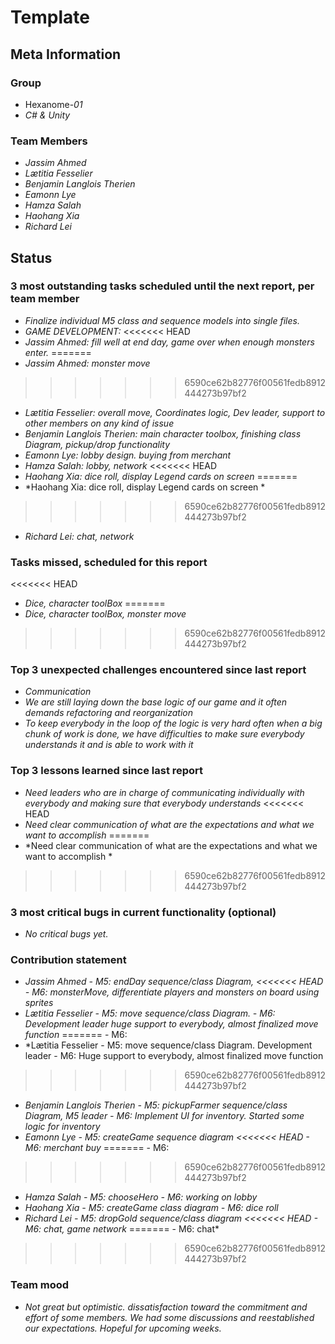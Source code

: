# Template

## Meta Information

### Group

 * Hexanome-*01*
 * *C# & Unity*

### Team Members

 * *Jassim Ahmed*
 * *Lætitia Fesselier*
 * *Benjamin Langlois Therien*
 * *Eamonn Lye*
 * *Hamza Salah*
 * *Haohang Xia*
 * *Richard Lei*

## Status

### 3 most outstanding tasks scheduled until the next report, per team member

* *Finalize individual M5 class and sequence models into single files.*
* *GAME DEVELOPMENT:*
<<<<<<< HEAD
* *Jassim Ahmed: fill well at end day, game over when enough monsters enter.*
=======
* *Jassim Ahmed: monster move*
>>>>>>> 6590ce62b82776f00561fedb8912444273b97bf2
* *Lætitia Fesselier: overall move, Coordinates logic, Dev leader, support to other members on any kind of issue*
* *Benjamin Langlois Therien: main character toolbox, finishing class Diagram, pickup/drop functionality*
* *Eamonn Lye: lobby design. buying from merchant*
* *Hamza Salah: lobby, network*
<<<<<<< HEAD
* *Haohang Xia: dice roll, display Legend cards on screen*
=======
* *Haohang Xia: dice roll, display Legend cards on screen *
>>>>>>> 6590ce62b82776f00561fedb8912444273b97bf2
* *Richard Lei: chat, network*

### Tasks missed, scheduled for this report

<<<<<<< HEAD
* *Dice, character toolBox*
=======
* *Dice, character toolBox, monster move*
>>>>>>> 6590ce62b82776f00561fedb8912444273b97bf2

### Top 3 unexpected challenges encountered since last report

* *Communication*
* *We are still laying down the base logic of our game and it often demands refactoring and reorganization*
* *To keep everybody in the loop of the logic is very hard often when a big chunk of work is done, we have difficulties to make sure everybody understands it and is able to work with it*

### Top 3 lessons learned since last report

* *Need leaders who are in charge of communicating individually with everybody and making sure that everybody understands*
<<<<<<< HEAD
* *Need clear communication of what are the expectations and what we want to accomplish*
=======
* *Need clear communication of what are the expectations and what we want to accomplish *
>>>>>>> 6590ce62b82776f00561fedb8912444273b97bf2

### 3 most critical bugs in current functionality (optional)

 * *No critical bugs yet.*

### Contribution statement

* *Jassim Ahmed
      - M5: endDay sequence/class Diagram,
<<<<<<< HEAD
      - M6: monsterMove, differentiate players and monsters on board using sprites*
* *Lætitia Fesselier
      - M5: move sequence/class Diagram.
      - M6: Development leader huge support to everybody, almost finalized move function*
=======
      - M6:
* *Lætitia Fesselier
      - M5: move sequence/class Diagram. Development leader
      - M6: Huge support to everybody, almost finalized move function
>>>>>>> 6590ce62b82776f00561fedb8912444273b97bf2
* *Benjamin Langlois Therien
      - M5: pickupFarmer sequence/class Diagram, M5 leader
      - M6: Implement UI for inventory. Started some logic for inventory*
* *Eamonn Lye
      - M5: createGame sequence diagram
<<<<<<< HEAD
      - M6: merchant buy*
=======
      - M6:
>>>>>>> 6590ce62b82776f00561fedb8912444273b97bf2
* *Hamza Salah
      - M5: chooseHero
      - M6: working on lobby*
* *Haohang Xia
      - M5: createGame class diagram
      - M6: dice roll*
* *Richard Lei
      - M5: dropGold sequence/class diagram
<<<<<<< HEAD
      - M6: chat, game network*
=======
      - M6: chat*
>>>>>>> 6590ce62b82776f00561fedb8912444273b97bf2

### Team mood

 * *Not great but optimistic. dissatisfaction toward the commitment and effort of some members. We had some discussions and reestablished our expectations. Hopeful for upcoming weeks.*
